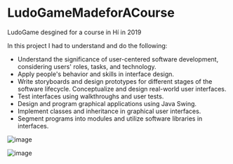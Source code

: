 # LudoGameMadeforACourse
LudoGame desgined for a course in Hí in 2019

In this project I had to understand and do the following: 
- Understand the significance of user-centered software development, considering users' roles, tasks, and technology.
- Apply people's behavior and skills in interface design.
- Write storyboards and design prototypes for different stages of the software lifecycle.
Conceptualize and design real-world user interfaces.
- Test interfaces using walkthroughs and user tests.
- Design and program graphical applications using Java Swing.
- Implement classes and inheritance in graphical user interfaces.
- Segment programs into modules and utilize software libraries in interfaces.

![image](https://github.com/bryndisrosa97/LudoGameMadeforACourse/assets/61384036/708e44b2-7c43-4d22-9660-87752b258907)


![image](https://github.com/bryndisrosa97/LudoGameMadeforACourse/assets/61384036/8671f30e-5d5f-4425-8e6b-3c8f49a2a86c)
